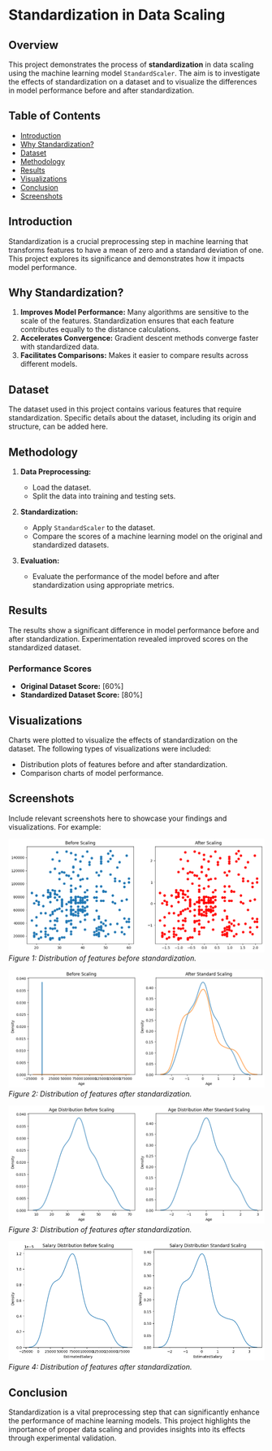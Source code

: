 # Standardization in Data Scaling

## Overview

This project demonstrates the process of **standardization** in data scaling using the machine learning model `StandardScaler`. The aim is to investigate the effects of standardization on a dataset and to visualize the differences in model performance before and after standardization.

## Table of Contents

- [Introduction](#introduction)
- [Why Standardization?](#why-standardization)
- [Dataset](#dataset)
- [Methodology](#methodology)
- [Results](#results)
- [Visualizations](#visualizations)
- [Conclusion](#conclusion)
- [Screenshots](#screenshots)

## Introduction

Standardization is a crucial preprocessing step in machine learning that transforms features to have a mean of zero and a standard deviation of one. This project explores its significance and demonstrates how it impacts model performance.

## Why Standardization?

1. **Improves Model Performance:** Many algorithms are sensitive to the scale of the features. Standardization ensures that each feature contributes equally to the distance calculations.
2. **Accelerates Convergence:** Gradient descent methods converge faster with standardized data.
3. **Facilitates Comparisons:** Makes it easier to compare results across different models.

## Dataset

The dataset used in this project contains various features that require standardization. Specific details about the dataset, including its origin and structure, can be added here.

## Methodology

1. **Data Preprocessing:**
   - Load the dataset.
   - Split the data into training and testing sets.

2. **Standardization:**
   - Apply `StandardScaler` to the dataset.
   - Compare the scores of a machine learning model on the original and standardized datasets.

3. **Evaluation:**
   - Evaluate the performance of the model before and after standardization using appropriate metrics.

## Results

The results show a significant difference in model performance before and after standardization. Experimentation revealed improved scores on the standardized dataset.

### Performance Scores

- **Original Dataset Score:** [60%]
- **Standardized Dataset Score:** [80%]

## Visualizations

Charts were plotted to visualize the effects of standardization on the dataset. The following types of visualizations were included:
- Distribution plots of features before and after standardization.
- Comparison charts of model performance.

## Screenshots

Include relevant screenshots here to showcase your findings and visualizations. For example:

![Before Standardization](result/1.png)
*Figure 1: Distribution of features before standardization.*

![After Standardization](result/2.png)
*Figure 2: Distribution of features after standardization.*

![After Standardization](result/3.png)
*Figure 3: Distribution of features after standardization.*

![After Standardization](result/4.png)
*Figure 4: Distribution of features after standardization.*

## Conclusion

Standardization is a vital preprocessing step that can significantly enhance the performance of machine learning models. This project highlights the importance of proper data scaling and provides insights into its effects through experimental validation.



